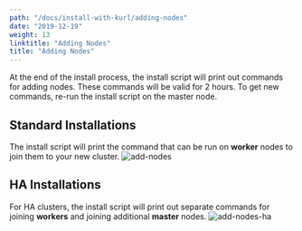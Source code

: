 ```yaml
---
path: "/docs/install-with-kurl/adding-nodes"
date: "2019-12-19"
weight: 13
linktitle: "Adding Nodes"
title: "Adding Nodes"
---
```

At the end of the install process, the install script will print out commands for adding nodes. These commands will be valid for 2 hours. To get new commands, re-run the install script on the master node.

## Standard Installations
The install script will print the command that can be run on **worker** nodes to join them to your new cluster.
![add-nodes](/add-nodes.png)

## HA Installations
For HA clusters, the install script will print out separate commands for joining **workers** and joining additional **master** nodes.
![add-nodes-ha](/add-nodes-ha.png)
